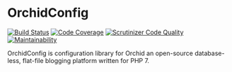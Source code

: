 # OrchidConfig

[![Build Status](https://scrutinizer-ci.com/g/ColonelBlimp/OrchidConfig/badges/build.png?b=master)](https://scrutinizer-ci.com/g/ColonelBlimp/OrchidConfig/build-status/master)
[![Code Coverage](https://scrutinizer-ci.com/g/ColonelBlimp/OrchidConfig/badges/coverage.png?b=master)](https://scrutinizer-ci.com/g/ColonelBlimp/OrchidConfig/?branch=master)
[![Scrutinizer Code Quality](https://scrutinizer-ci.com/g/ColonelBlimp/OrchidConfig/badges/quality-score.png?b=master)](https://scrutinizer-ci.com/g/ColonelBlimp/OrchidConfig/?branch=master)
[![Maintainability](https://api.codeclimate.com/v1/badges/6cea3c7ff510a985ff5b/maintainability)](https://codeclimate.com/github/ColonelBlimp/OrchidConfig/maintainability)

OrchidConfig is configuration library for Orchid an open-source database-less, flat-file blogging platform written
for PHP 7.